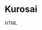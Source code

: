 # Kurosai
HTML
<!DOCTYPE html>
<html lang="en">
<head>
  <meta charset="UTF-8">
  <meta http-equiv="X-UA-Compatible" content="IE=edge">
  <meta name="viewport" content="width=device-width, initial-scale=1.0">
  <title>031921</title>
</head>
<body>
  <h1 id="resultText"></h1>
  <script>
    
    let response = prompt("Can you be my girlfriend? Type Yes or No");
    let outputText = "";
    
    if (response=="Yes"){
      outputText = "Date tayo sa Saturday!";
    }else if(response=="No"){
      outputText = "sorry ganto lang ako";
    }else{
      outputText = "please type Yes or No!!";
    }
    
    document.getElementById("resultText").innerHTML = outputText;
  </script>
</body>
</html>
